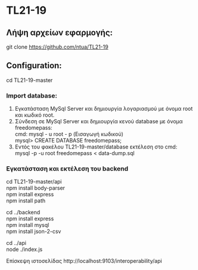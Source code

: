 # TL21-19

## Λήψη αρχείων εφαρμογής: 
git clone https://github.com/ntua/TL21-19

## Configuration:
cd TL21-19-master
### Import database:
1. Eγκατάσταση MySql Server και δημιουργία λογαριασμού με όνομα root και κωδικό root.
2. Σύνδεση σε MySql Server και δημιουργία κενού database με όνομα freedomepass:                                                                                                     
cmd:     mysql - u root - p
         (Εισαγωγή κωδικού)                                                                                                                                                         
mysql>   CREATE DATABASE freedomepass;
3. Εντός του φακέλου TL21-19-master/database εκτέλεση στο cmd:                                                                                                                     
mysql -p -u root freedomepass < data-dump.sql

### Εγκατάσταση και εκτέλεση του backend
cd TL21-19-master/api                                                                                                                                                               
npm install body-parser                                                                                                                                                             
npm install express                                                                                                                                                                
npm install path                                                                                                                                                                   
                                                               
cd ../backend                                                                                                                                                                      
npm install express                                                                                                                                                                 
npm install mysql                                                                                                                                                                   
npm install json-2-csv    
                                    
cd ../api                                                                                                                                                                           
node ./index.js                                                                                                                                                                              

Επίσκεψη ιστοσελίδας http://localhost:9103/interoperability/api
